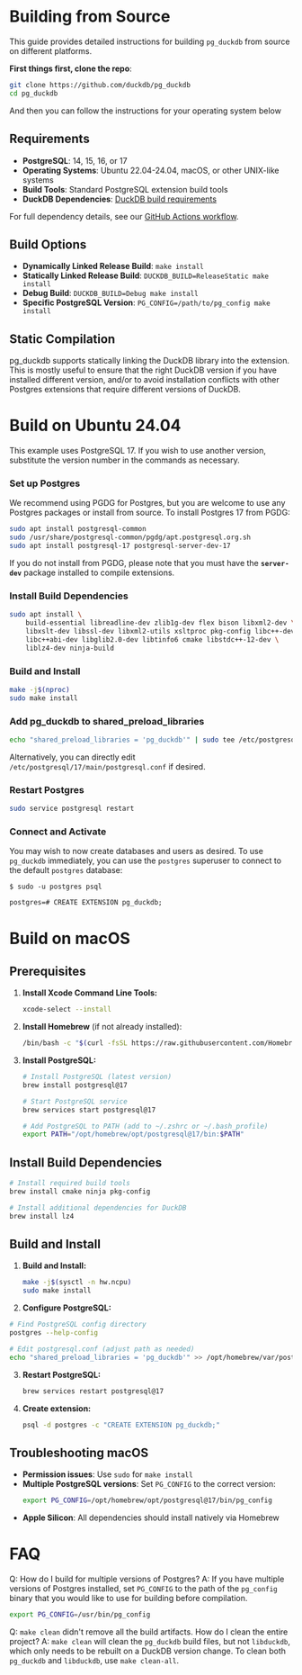 # Building from Source

This guide provides detailed instructions for building `pg_duckdb` from source on different platforms.

**First things first, clone the repo**:

```bash
git clone https://github.com/duckdb/pg_duckdb
cd pg_duckdb
```

And then you can follow the instructions for your operating system below


## Requirements

- **PostgreSQL**: 14, 15, 16, or 17
- **Operating Systems**: Ubuntu 22.04-24.04, macOS, or other UNIX-like systems
- **Build Tools**: Standard PostgreSQL extension build tools
- **DuckDB Dependencies**: [DuckDB build requirements](https://duckdb.org/docs/stable/dev/building/overview.html)

For full dependency details, see our [GitHub Actions workflow](../.github/workflows/build_and_test.yaml).

## Build Options

- **Dynamically Linked Release Build**: `make install`
- **Statically Linked Release Build**: `DUCKDB_BUILD=ReleaseStatic make install`
- **Debug Build**: `DUCKDB_BUILD=Debug make install`
- **Specific PostgreSQL Version**: `PG_CONFIG=/path/to/pg_config make install`

## Static Compilation

pg_duckdb supports statically linking the DuckDB library into the extension. This is mostly useful to ensure that the right DuckDB version if you have installed different version, and/or to avoid installation conflicts with other Postgres extensions that require different versions of DuckDB.


# Build on Ubuntu 24.04

This example uses PostgreSQL 17. If you wish to use another version, substitute the version number in the commands as necessary.

### Set up Postgres

We recommend using PGDG for Postgres, but you are welcome to use any Postgres packages or install from source. To install Postgres 17 from PGDG:

```sh
sudo apt install postgresql-common
sudo /usr/share/postgresql-common/pgdg/apt.postgresql.org.sh
sudo apt install postgresql-17 postgresql-server-dev-17
```

If you do not install from PGDG, please note that you must have the **`server-dev`** package installed to compile extensions.

### Install Build Dependencies

```sh
sudo apt install \
    build-essential libreadline-dev zlib1g-dev flex bison libxml2-dev \
    libxslt-dev libssl-dev libxml2-utils xsltproc pkg-config libc++-dev \
    libc++abi-dev libglib2.0-dev libtinfo6 cmake libstdc++-12-dev \
    liblz4-dev ninja-build
```

### Build and Install

```sh
make -j$(nproc)
sudo make install
```

### Add pg_duckdb to shared_preload_libraries

```sh
echo "shared_preload_libraries = 'pg_duckdb'" | sudo tee /etc/postgresql/17/main/conf.d/pg_duckdb.conf
```

Alternatively, you can directly edit `/etc/postgresql/17/main/postgresql.conf` if desired.

### Restart Postgres

```sh
sudo service postgresql restart
```

### Connect and Activate

You may wish to now create databases and users as desired. To use `pg_duckdb` immediately, you can use
the `postgres` superuser to connect to the default `postgres` database:

```console
$ sudo -u postgres psql

postgres=# CREATE EXTENSION pg_duckdb;
```

# Build on macOS

## Prerequisites

1. **Install Xcode Command Line Tools:**
   ```bash
   xcode-select --install
   ```

2. **Install Homebrew** (if not already installed):
   ```bash
   /bin/bash -c "$(curl -fsSL https://raw.githubusercontent.com/Homebrew/install/HEAD/install.sh)"
   ```

3. **Install PostgreSQL:**
   ```bash
   # Install PostgreSQL (latest version)
   brew install postgresql@17

   # Start PostgreSQL service
   brew services start postgresql@17

   # Add PostgreSQL to PATH (add to ~/.zshrc or ~/.bash_profile)
   export PATH="/opt/homebrew/opt/postgresql@17/bin:$PATH"
   ```

## Install Build Dependencies

```bash
# Install required build tools
brew install cmake ninja pkg-config

# Install additional dependencies for DuckDB
brew install lz4
```

## Build and Install

1.  **Build and Install:**
    ```bash
    make -j$(sysctl -n hw.ncpu)
    sudo make install
    ```

2.  **Configure PostgreSQL:**
   ```bash
   # Find PostgreSQL config directory
   postgres --help-config

   # Edit postgresql.conf (adjust path as needed)
   echo "shared_preload_libraries = 'pg_duckdb'" >> /opt/homebrew/var/postgresql@17/postgresql.conf
   ```

3. **Restart PostgreSQL:**
   ```bash
   brew services restart postgresql@17
   ```

4. **Create extension:**
   ```bash
   psql -d postgres -c "CREATE EXTENSION pg_duckdb;"
   ```

## Troubleshooting macOS

- **Permission issues**: Use `sudo` for `make install`
- **Multiple PostgreSQL versions**: Set `PG_CONFIG` to the correct version:
  ```bash
  export PG_CONFIG=/opt/homebrew/opt/postgresql@17/bin/pg_config
  ```
- **Apple Silicon**: All dependencies should install natively via Homebrew

# FAQ

Q: How do I build for multiple versions of Postgres?
A: If you have multiple versions of Postgres installed, set `PG_CONFIG` to the path of the `pg_config` binary that you would like to use for building before compilation.

  ```sh
  export PG_CONFIG=/usr/bin/pg_config
  ```

Q: `make clean` didn't remove all the build artifacts. How do I clean the entire project?
A: `make clean` will clean the `pg_duckdb` build files, but not `libduckdb`, which only needs to be rebuilt on a DuckDB version change. To clean both `pg_duckdb` and `libduckdb`, use `make clean-all`.
